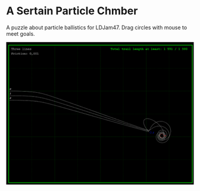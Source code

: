# A Sertain Particle Chmber
A puzzle about particle ballistics for LDJam47.
Drag circles with mouse to meet goals.

![Screenshot](/Screen1.png)